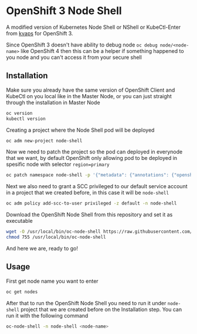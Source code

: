 # OpenShift 3 Node Shell

A modified version of Kubernetes Node Shell or NShell or KubeCtl-Enter from [kvaps](https://github.com/kvaps/kubectl-node-shell) for OpenShift 3.

Since OpenShift 3 doesn't have ability to debug node `oc debug node/<node-name>` like OpenShift 4 then this can be a helper if something happened to you node and you can't access it from your secure shell



## Installation

Make sure you already have the same version of OpenShift Client and KubeCtl on you local like in the Master Node, or you can just straight through the installation in Master Node

```sh
oc version
kubectl version
```

Creating a project where the Node Shell pod will be deployed

```sh
oc adm new-project node-shell
```

Now we need to patch the project so the pod can deployed in everynode that we want, by default OpenShift only allowing pod to be deployed in spesific node with selector `region=primary`

```sh
oc patch namespace node-shell -p '{"metadata": {"annotations": {"openshift.io/node-selector": ""}}}'
```

Next we also need to grant a SCC privileged to our default service account in a project that we created before, in this case it will be `node-shell`

```sh
oc adm policy add-scc-to-user privileged -z default -n node-shell
```

Download the OpenShift Node Shell from this repository and set it as executable

```sh
wget -O /usr/local/bin/oc-node-shell https://raw.githubusercontent.com/dimaskiddo/openshift-node-shell/master/oc-node-shell.sh
chmod 755 /usr/local/bin/oc-node-shell
```

And here we are, ready to go!



## Usage

First get node name you want to enter

```sh
oc get nodes
```

After that to run the OpenShift Node Shell you need to run it under `node-shell` project that we are created before on the Installation step. You can run it with the following command

```sh
oc-node-shell -n node-shell <node-name>
```